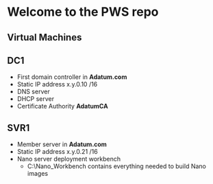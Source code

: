# Welcome to the PWS repo

## Virtual Machines
## DC1
* First domain controller in __Adatum.com__
* Static IP address x.y.0.10 /16
* DNS server
* DHCP server
* Certificate Authority __AdatumCA__

## SVR1
* Member server in __Adatum.com__
* Static IP address x.y.0.21 /16
* Nano server deployment workbench
    * C:\\Nano_Workbench contains everything needed to build Nano images
     
